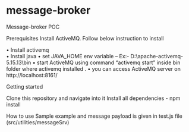 # message-broker

Message-broker POC

Prerequisites 
Install ActiveMQ. Follow below instruction to install

•	Install activemq  
•	Install java 
•	set JAVA_HOME env variable – Ex:- D:\apache-activemq-5.15.13\bin
•	 start ActiveMQ using command “activemq start”  inside bin folder where activemq installed .
•	you can access ActiveMQ server on http://localhost:8161/

Getting started

Clone this repository and navigate into it
Install all dependencies - npm install 
 
How to use
Sample example and message payload is given in test.js file (src/utilities/messageSrv)

